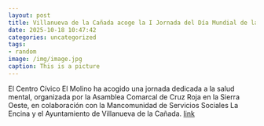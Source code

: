```yaml
---
layout: post
title: Villanueva de la Cañada acoge la I Jornada del Día Mundial de la Salud Mental
date: 2025-10-18 10:47:42
categories: uncategorized
tags:
- random
image: /img/image.jpg
caption: This is a picture
---
```

El Centro Cívico El Molino ha acogido una jornada dedicada a la salud mental, organizada por la Asamblea Comarcal de Cruz Roja en la Sierra Oeste, en colaboración con la Mancomunidad de Servicios Sociales La Encina y el Ayuntamiento de Villanueva de la Cañada.   [link](https://www.ayto-villacanada.es/noticias/villanueva-de-la-canada-acoge-la-i-jornada-del-dia-mundial-de-la-salud-mental/)
